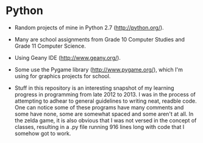 Python
======
* Random projects of mine in Python 2.7 (http://python.org/).

* Many are school assignments from Grade 10 Computer Studies and Grade 11 Computer Science.

* Using Geany IDE (http://www.geany.org/).

* Some use the Pygame library (http://www.pygame.org/), which I'm using for graphics projects for school.

* Stuff in this repository is an interesting snapshot of my learning progress in programming from late 2012 to 2013. I was in the process of attempting to adhear to general guidelines to writing neat, readble code. One can notice some of these programs have many comments and some have none, some are somewhat spaced and some aren't at all. In the zelda game, it is also obvious that I was not versed in the concept of classes, resulting in a .py file running 916 lines long with code that I somehow got to work.
